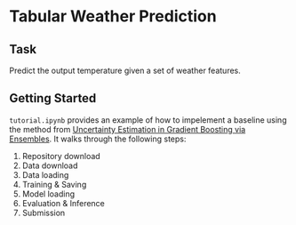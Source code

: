 # Tabular Weather Prediction

## Task

Predict the output temperature given a set of weather features.

## Getting Started

`tutorial.ipynb` provides an example of how to impelement a baseline using the method from [Uncertainty Estimation in Gradient Boosting via Ensembles](https://arxiv.org/pdf/2006.10562.pdf). It walks through the following steps:
1. Repository download
2. Data download
3. Data loading
4. Training & Saving
5. Model loading
6. Evaluation & Inference
7. Submission 

